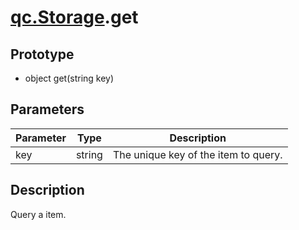 # [qc.Storage](Storage.md).get

## Prototype
* object get(string key)

## Parameters
| Parameter | Type | Description |
| ------------- | ------------- | -------------|
| key | string | The unique key of the item to query. |

## Description
Query a item.